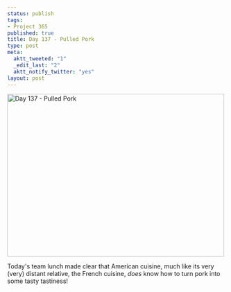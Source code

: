 ```yaml
--- 
status: publish
tags: 
- Project 365
published: true
title: Day 137 - Pulled Pork
type: post
meta: 
  aktt_tweeted: "1"
  _edit_last: "2"
  aktt_notify_twitter: "yes"
layout: post
---
```

<a href="http://www.flickr.com/photos/freeed/5732172525/" title="Day 137 - Pulled Pork by Fred​, on Flickr"><img src="http://farm4.static.flickr.com/3328/5732172525_99ce0d13c2.jpg" width="500" height="375" alt="Day 137 - Pulled Pork"/></a>

Today's team lunch made clear that American cuisine, much like its very (very) distant relative, the French cuisine, <em>does</em> know how to turn pork into some tasty tastiness!
